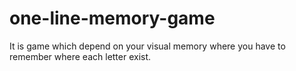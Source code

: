 # one-line-memory-game
It is game which depend on your visual memory where you have to remember where each letter exist.
